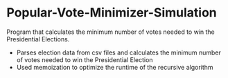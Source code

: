 # Popular-Vote-Minimizer-Simulation
Program that calculates the minimum number of votes needed to win the Presidential Elections.

- Parses election data from csv files and calculates the minimum number of votes needed to win the Presidential Election
- Used memoization to optimize the runtime of the recursive algorithm
